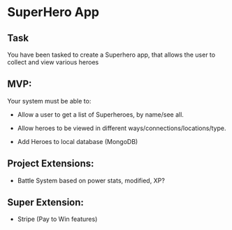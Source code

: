 # SuperHero App

## Task 

You have been tasked to create a Superhero app, that allows the user to collect and view various heroes

## MVP:

Your system must be able to:

* Allow a user to get a list of Superheroes, by name/see all.

* Allow heroes to be viewed in different ways/connections/locations/type.

* Add Heroes to local database (MongoDB)
 
## Project Extensions:

* Battle System based on power stats, modified, XP? 

## Super Extension:

* Stripe (Pay to Win features)
